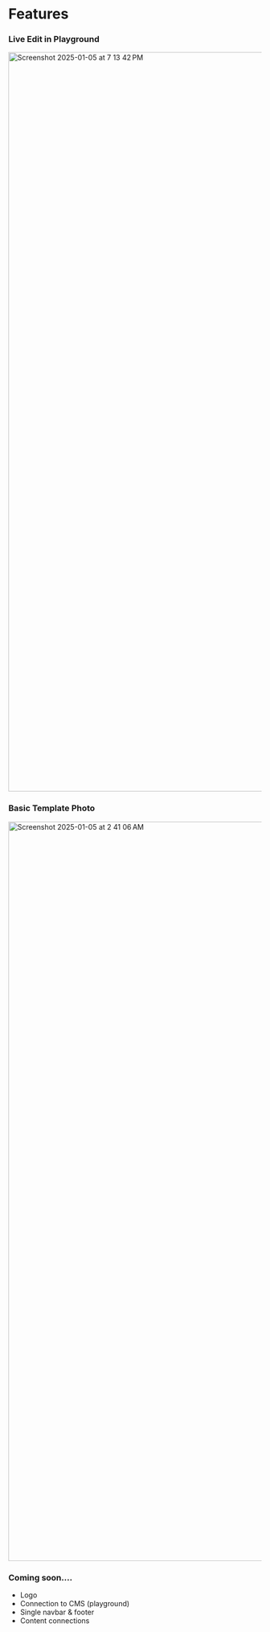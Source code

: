 # Features

### Live Edit in Playground

<img width="1470" alt="Screenshot 2025-01-05 at 7 13 42 PM" src="https://github.com/user-attachments/assets/ad714118-77bc-4cbf-8cb6-5d65036c1181" />

### Basic Template Photo

<img width="1470" alt="Screenshot 2025-01-05 at 2 41 06 AM" src="https://github.com/user-attachments/assets/718c81a4-6168-4b37-8b14-31c0dec00e17" />

### Coming soon....

- Logo
- Connection to CMS (playground)
- Single navbar & footer
- Content connections
